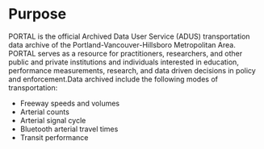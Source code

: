 # Purpose

PORTAL is the official Archived Data User Service (ADUS) transportation data archive of the Portland-Vancouver-Hillsboro Metropolitan Area. PORTAL serves as a resource for practitioners, researchers, and other public and private institutions and individuals interested in education, performance measurements, research, and data driven decisions in policy and enforcement.Data archived include the following modes of transportation:

* Freeway speeds and volumes
* Arterial counts
* Arterial signal cycle
* Bluetooth arterial travel times
* Transit performance
